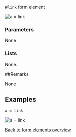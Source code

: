 #`link` form element

![a = link](https://raw.githubusercontent.com/nhagemann/anycontent-cmdl-docs/master/images/formelementlink.jpg)


### Parameters

None

### Lists

None.

##Remarks

None

## Examples

`a = link`

![a = link](https://raw.githubusercontent.com/nhagemann/anycontent-cmdl-docs/master/images/formelementlink.jpg)


[Back to form elements overview](../README.md#form-elements)